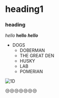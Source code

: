 # heading1 #
### heading ###

*hello*
**hello**
***hello***
* DOGS
  * DOBERMAN
  * THE GREAT DEN
  * HUSKY
  * LAB
  * POMERIAN

![1D](https://pbs.twimg.com/media/BysiPPOIUAAV-_V.jpg)

:unamused::unamused::unamused::unamused::unamused::unamused::unamused:

